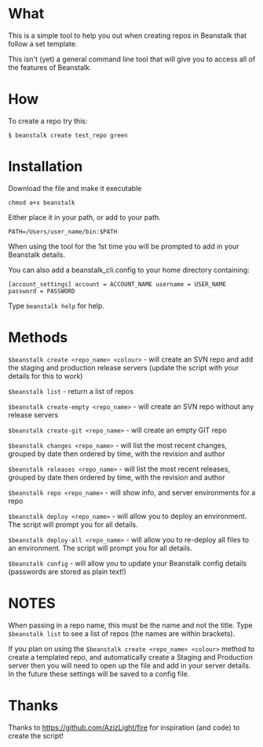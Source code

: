 What
===

This is a simple tool to help you out when creating repos in Beanstalk that follow a set template.

This isn't (yet) a general command line tool that will give you to access all of the features of Beanstalk.

How
===

To create a repo try this:

`$ beanstalk create test_repo green`

Installation
=======

Download the file and make it executable

`chmod a+x beanstalk`

Either place it in your path, or add to your path.

`PATH=/Users/user_name/bin:$PATH`

When using the tool for the 1st time you will be prompted to add in your Beanstalk details.

You can also add a beanstalk_cli.config to your home directory containing:

`[account_settings]
account = ACCOUNT_NAME
username = USER_NAME
password = PASSWORD`

Type `beanstalk help` for help.

Methods
=====

`$beanstalk create <repo_name> <colour>` - will create an SVN repo and add the staging and production release servers (update the script with your details for this to work)

`$beanstalk list` - return a list of repos

`$beanstalk create-empty <repo_name>` - will create an SVN repo without any release servers

`$beanstalk create-git <repo_name>` - will create an empty GIT repo

`$beanstalk changes <repo_name>` - will list the most recent changes, grouped by date then ordered by time, with the revision and author

`$beanstalk releases <repo_name>` - will list the most recent releases, grouped by date then ordered by time, with the revision and author

`$beanstalk repo <repo_name>` - will show info, and server environments for a repo

`$beanstalk deploy <repo_name>` - will allow you to deploy an environment. The script will prompt you for all details.

`$beanstalk deploy-all <repo_name>` - will allow you to re-deploy all files to an environment. The script will prompt you for all details.

`$beanstalk config` - will allow you to update your Beanstalk config details (passwords are stored as plain text!)

NOTES
=====

When passing in a repo name, this must be the name and not the title. Type `$beanstalk list` to see a list of repos (the names are within brackets).

If you plan on using the `$beanstalk create <repo_name> <colour>` method to create a templated repo, and automatically create a Staging and Production server then you will need to open up the file and add in your server details. In the future these settings will be saved to a config file.

Thanks
=====

Thanks to https://github.com/AzizLight/fire for inspiration (and code) to create the script!